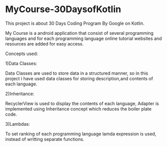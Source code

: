 # MyCourse-30DaysofKotlin
This project is about 30 Days Coding Program By Google on Kotlin.

My Course is a android application that consist of several programming languages and for each programming language online tutorial websites and resources are added for easy access.

Concepts used:

1)Data Classes:

Data Classes are used to store data in a structured manner, so in this project i have used data classes for storing description,and contents of each language.

2)Inheritance:

RecyclerView is used to display the contents of each language, Adapter is implemented using Inheritance concept which reduces the boiler plate code.

3)Lambdas:

To set ranking of each programming language lamda expression is used, instead of writting separate functions.
